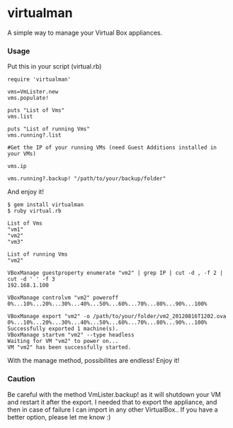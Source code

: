 virtualman
==========

A simple way to manage your Virtual Box appliances.

### Usage

Put this in your script (virtual.rb)
	
	require 'virtualman'

	vms=VmLister.new
	vms.populate!

	puts "List of Vms"
	vms.list

	puts "List of running Vms"
	vms.running?.list

	#Get the IP of your running VMs (need Guest Additions installed in your VMs)

	vms.ip

	vms.running?.backup! "/path/to/your/backup/folder"

And enjoy it!

	$ gem install virtualman
	$ ruby virtual.rb

	List of Vms
	"vm1"
	"vm2"
	"vm3"

	List of running Vms
	"vm2"

	VBoxManage guestproperty enumerate "vm2" | grep IP | cut -d , -f 2 | cut -d ' ' -f 3
	192.168.1.100

	VBoxManage controlvm "vm2" poweroff
	0%...10%...20%...30%...40%...50%...60%...70%...80%...90%...100%

	VBoxManage export "vm2" -o /path/to/your/folder/vm2_20120816T1202.ova
	0%...10%...20%...30%...40%...50%...60%...70%...80%...90%...100%
	Successfully exported 1 machine(s).
	VBoxManage startvm "vm2" --type headless
	Waiting for VM "vm2" to power on...
	VM "vm2" has been successfully started.

With the manage method, possibilites are endless! Enjoy it!

### Caution

Be careful with the method VmLister.backup! as it will shutdown your VM and restart it after the export. I needed that to export the appliance, and then in case of failure I can import in any other VirtualBox.. If you have a better option, please let me know :)